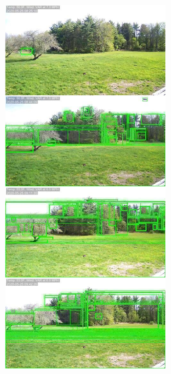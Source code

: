 ![20200525-081033-084038](in/20200525/20200525-081033-084038_0_.jpg)
![20200525-084043-091048](in/20200525/20200525-084043-091048_0_.jpg)
![20200525-091053-094058](in/20200525/20200525-091053-094058_0_.jpg)
![20200525-094103-101108](in/20200525/20200525-094103-101108_0_.jpg)

